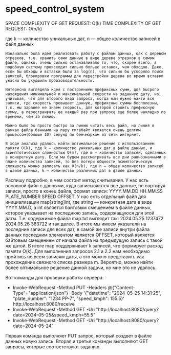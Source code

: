 # speed_control_system

SPACE COMPLEXITY OF GET REQUEST: O(k)
TIME COMPLEXITY OF GET REQUEST: O(n/k)

где k — количество уникальных дат,
n — общее количество записей в файл данных

    Изначально была идея реализовать работу с файлом данных, как с деревом отрезков, т.е. хранить сами данные в виде дерева отрезков в самом файле, однако, очень сильно останавливало то, что, скорее всего, в подобную систему происходит сильно больше вставок, чем обходов. Даже, если бы обходы и вставки были за log(n), что сильно бы ускоряло поиск записей, блокировки программы для перестройки дерева во время вставки ужасно бы ухудшили произоводительность.

    Интересно выглядела идея с построением префиксных сумм, для бысрого нахождения минимальной и максимальной скорости на заданную дату, но, учитывая, что для второго вида запроса, когда нам нужно найти все записи, где скорость превышает данную, префиксные суммы бесполезны, т.к. мы заранее не знаем скорость, для которой строить префиксную сумму, а перестраивать ее каждый раз при запросе еще более накладно по времени, чем за линию.

    Можно было бы просто быстро за линию читать весь файл, но линия в рамках файла банными на пару гигабайт является очень долгим процессом(больше 10) секунд по бенчмаркам из сети интернет.

    В ходе анализа удалось найти оптимальное решение с использованием памяти О(k), где k — количество уникальных дат в файле данных, и асимптотической сложностью O(m), где m — количество записей, сделанных в конкретную дату. Если мы будем рассматривать все дни равнозначными в плане количества записей, то без потери общности асимптотическую сложность можно записать как О(n/k), где n — общее количество записей в файле данных, k — количество различных дат в файле данных.
 Распишу подробно, в чем состоит метод считывания. У нас есть основной файл с данными, куда записываются все данные, не сортируя записи, просто в конец файла, формат записи: YYYY.MM.DD HH.MM.SS PLATE_NUMBER SPEED OFFSET. У нас есть отдельный файл для инициализации map[string]int, где string — конкретная дата в виде YYYY.MM.D, а int является байтовым смещением в файле данных, которое указывает на последнюю запись, содержащуюся для этой даты. Т.е. содержимое файла map.txt выглядит так: 2024.05.25 1237472 2024.05.26 363722 и так далее. В итоге мы имеем указатели на последние записи для всех дат, в самой же записи внутри файла данных последним элементом является OFFSET, который является байтовым смещением от начала файла на предыдущую запись с такой же датой. В итоге map поддерживает k записей, что формирует расход памяти O(k). Для выполнения запросов 2.1 и 2.2 нам необходимо пройтись по всем записям даты, а это можно представить как прохождение связного списка размера m.
	Вероятно, можно найти более оптимальное решение данной задачи, но мне это не удалось.

Вот команды для проверки работы сервера:

* Invoke-WebRequest -Method PUT -Headers @{"Content-Type"="application/json"} -Body '{"datetime": "2024-05-25 14:31:25", "plate_number": "1234 PP-7", "speed_kmph": 155.5}' http://localhost:8080/receive
* Invoke-WebRequest -Method GET -Uri "http://localhost:8080/query?date=2024-05-25&speed_kmph=55.5"
* Invoke-WebRequest -Method GET -Uri "http://localhost:8080/query?date=2024-05-24"

Первая команда выполняет PUT запрос, который создвет в файле данных новую запись.
Вторая и третья команды выполняют GET  запросы, которые соответствуют заданию.
